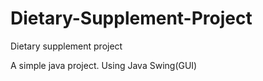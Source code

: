 # Dietary-Supplement-Project
Dietary supplement project

A simple java project. Using Java Swing(GUI)

